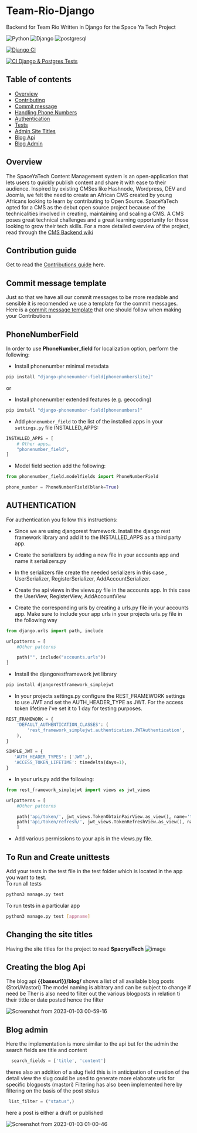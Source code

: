 # Team-Rio-Django

Backend for Team Rio Written in Django for the Space Ya Tech Project

![Python](https://img.shields.io/badge/Python-14354C?style=for-the-badge&logo=python&logoColor=white)
![Django](https://img.shields.io/badge/Django-092E20?style=for-the-badge&logo=django&logoColor=white)
![postgresql](https://img.shields.io/badge/PostgreSQL-316192?style=for-the-badge&logo=postgresql&logoColor=white)

[![Django CI](https://github.com/SpaceyaTech/Team-Rio-Django/actions/workflows/django.yml/badge.svg?event=push)](https://github.com/SpaceyaTech/Team-Rio-Django/actions/workflows/django.yml)

[![CI Django & Postgres Tests](https://github.com/JimmyTron/SpaceyaTech-Django-CMS/actions/workflows/django-postgres-ci.yml/badge.svg?branch=main)](https://github.com/JimmyTron/SpaceyaTech-Django-CMS/actions/workflows/django-postgres-ci.yml)
## Table of contents

- [Overview](#overview)
- [Contributing](#contribution-guide)
- [Commit message](#commit-message-template)
- [Handling Phone Numbers](#phonenumberfield)
- [Authentication](#authentication)
- [Tests](#to-run-and-create-unittests)
- [Admin Site Titles](#changing-the-site-titles)
- [Blog Api](#creating-the-blog-api)
- [Blog Admin](#blog-admin)

## Overview

The SpaceYaTech Content Management system is an open-application that lets users to quickly publish content and share it with ease to their audience. Inspired by existing CMSes like Hashnode, Wordpress, DEV and Joomla, we felt the need to create an African CMS created by young Africans looking to learn by contributing to Open Source. SpaceYaTech opted for a CMS as the debut open source project because of the technicalities involved in creating, maintaining and scaling a CMS. A CMS poses great technical challenges and a great learning opportunity for those looking to grow their tech skills.
For a more detailed overview of the project, read through the [CMS Backend wiki](https://github.com/SpaceyaTech/CMS-Backend-Repository/wiki)


## Contribution guide

Get to read the [Contributions guide](https://github.com/SpaceyaTech/Team-Rio-Django/blob/main/contributions.md) here.

## Commit message template

Just so that we have all our commit messages to be more readable and sensible it is recomended we use a template for the commit messages. Here is a [commit message template](https://github.com/SpaceyaTech/Team-Rio-Django/wiki/Commit-Messages) that one should follow when making your Contributions

## PhoneNumberField

In order to use **PhoneNumber_field** for localization option, perform the following:

- Install phonenumber minimal metadata

```python
pip install "django-phonenumber-field[phonenumberslite]"
```

or

- Install phonenumber extended features (e.g. geocoding)

```python
pip install "django-phonenumber-field[phonenumbers]"
```

- Add `phonenumber_field` to the list of the installed apps in your `settings.py` file INSTALLED_APPS:

```python
INSTALLED_APPS = [
    # Other apps…
    "phonenumber_field",
]
```

- Model field section add the following:

```python
from phonenumber_field.modelfields import PhoneNumberField

phone_number = PhoneNumberField(blank=True)
```


## AUTHENTICATION

For authentication you follow this instructions:

- Since we are using djangorest framework. Install the django rest framework library and add it to the INSTALLED_APPS as a third party app.

- Create the serializers by adding a new file in your accounts app and name it serializers.py

- In the serializers file create the needed serializers in this case , UserSerializer, RegisterSerializer, AddAccountSerializer.

- Create the api views in the views.py file in the accounts app. In this case the UserView, RegisterView, AddAccountView

- Create the corresponding urls by creating a urls.py file in your accounts app. Make sure to include your app urls in your projects urls.py file in the following way

```python
from django.urls import path, include

urlpatterns = [
    #Other patterns

    path("", include("accounts.urls"))
]
```

- Install the djangorestframework jwt library

```bash
pip install djangorestframework_simplejwt
```

- In your projects settings.py configure the REST_FRAMEWORK settings to use JWT and set the AUTH_HEADER_TYPE as JWT. For the access token lifetime i've set it to 1 day for testing purposes.

```python
REST_FRAMEWORK = {
    'DEFAULT_AUTHENTICATION_CLASSES': (
        'rest_framework_simplejwt.authentication.JWTAuthentication',
    ),
}

SIMPLE_JWT = {
   'AUTH_HEADER_TYPES': ('JWT',),
   'ACCESS_TOKEN_LIFETIME': timedelta(days=1),
}

```

- In your urls.py add the following:

```python
from rest_framework_simplejwt import views as jwt_views

urlpatterns = [
    #Other patterns

    path('api/token/', jwt_views.TokenObtainPairView.as_view(), name='token_obtain_pair'),
    path('api/token/refresh/', jwt_views.TokenRefreshView.as_view(), name='token_refresh'),
    ]

```

- Add various permissions to your apis in the views.py file.

## To Run and Create unittests

Add your tests in the test file in the test folder which is located in the app you want to test.  
To run all tests  
```python
python3 manage.py test
```
To run tests in a particular app

```bash
python3 manage.py test [appname]
```
## Changing the site titles 
Having the site titles for the project to read **SpacryaTech**
![image](https://user-images.githubusercontent.com/23496280/204856386-3105fb57-a020-47c7-a789-8943099f3e44.png)

## Creating the blog Api

The blog api **{{baseurl}}/blog/**
shows a list of all available blog posts (Stori/Mastori)
The model naming is abitrary and can be subject to change if need be
Ther is also need to filter out the various blogposts in relation ti their tittle or date posted hence the filter

![Screenshot from 2023-01-03 00-59-16](https://user-images.githubusercontent.com/23496280/210282497-96bb8b6f-544d-4454-8b01-e3aea9b8745d.png)

## Blog admin

Here the implementation is more similar to the api but for the admin the search fields are title and content
```python
  search_fields = ['title', 'content']
```
theres also an addition of a slug field this is in anticipation of creation of the detail view 
the slug could be used to generate more elaborate urls for specific blogposts (mastori)
Filtering has also been implemented here by filtering on the basis of the post ststus
```python
 list_filter = ("status",)
 ```
 here a post is either a draft or published

![Screenshot from 2023-01-03 01-00-46](https://user-images.githubusercontent.com/23496280/210282501-cfb7ebf1-c95b-48c2-96dc-407000045a00.png)

